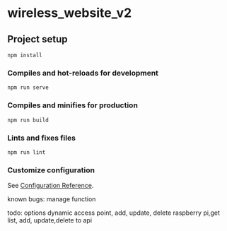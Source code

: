# wireless_website_v2

## Project setup
```
npm install
```

### Compiles and hot-reloads for development
```
npm run serve
```

### Compiles and minifies for production
```
npm run build
```

### Lints and fixes files
```
npm run lint
```

### Customize configuration
See [Configuration Reference](https://cli.vuejs.org/config/).

known bugs:
manage function

todo:
options dynamic
access point, add, update, delete
raspberry pi,get list, add, update,delete to api
